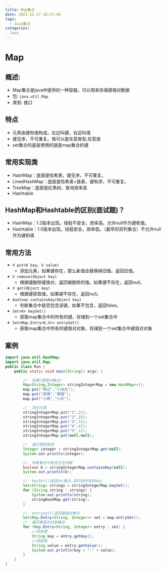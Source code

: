 ```yaml
---
title: Map集合
date: 2021-12-17 10:27:40
tags:
  - Java重点
categories:
  Java
---
```


# Map

## 概述:
- Map集合是java中提供的一种容器，可以用来存储键值对数据
- 包: `java.util.Map`
- 类型: 接口

## 特点
- 元素由键和值构成。左边叫键，右边叫值
- 键无序，不可重复。值可以是任意类型,任意值
- set集合的底层使用的就是map集合的键

## 常用实现类
- HashMap：底层是哈希表，键无序，不可重复。
- LinedHashMap：底层是哈希表+链表，键有序，不可重复。
- TreeMap：底层是红黑树，查询效率高
- Hashtable

## HashMap和Hashtable的区别(面试题)？
- HashMap：1.2版本出现。线程不安全，效率高。允许null作为键和值。
- Hashtable：1.0版本出现。线程安全，效率低。（最早的双列集合）不允许null作为键和值

## 常用方法
- `V put(K key, V value)`
  - 添加元素，如果键存在，那么新值会替换掉旧值。返回旧值。
- `V remove(Object key)`
  - 根据键删除键值对，返回被删除的值。如果键不存在，返回null。
- `V get(Object key)`
  - 根据键获取值，如果键不存在，返回null。
- `boolean containsKey(Object key)`
  - 判断集合中是否包含该键，如果不包含，返回false。
- `Set<K> keySet()`
  - 获取map集合中的所有的键，存储到一个set集合中
- `Set<Map.Entry<K,V>> entrySet()`
  - 获取map集合中所有的键值对对象，存储到一个set集合中键值对对象

## 案例
``` Java
import java.util.HashMap;
import java.util.Map;
public class Run {
    public static void main(String[] args) {

        //  创建(键值对集合)
        Map<String,Integer> stringIntegerMap = new HashMap<>();
        map.put("杨过","小龙女");
        map.put("郭靖","黄蓉");
        map.put("小明","小红");

        //  添加元素
        stringIntegerMap.put("1",22);
        stringIntegerMap.put("2",18);
        stringIntegerMap.put("3",32);
        stringIntegerMap.put("4",42);
        stringIntegerMap.put("5",12);
        stringIntegerMap.put(null,null);

        //  通过键获取值
        Integer integer = stringIntegerMap.get(null);
        System.out.println(integer);

        //  判断集合中是否包含该键
        boolean b = stringIntegerMap.containsKey(null);
        System.out.println(b);

        //  keySet()返回Set集合,其中是所有的key
        Set<String> strings = stringIntegerMap.keySet();
        for (String string : strings) {
            System.out.println(string);
            stringHashMap.get(string);
        }

        //  entrySet()返回键值对集合
        Set<Map.Entry<String, Integer>> set = map.entrySet();
        //  遍历键值对对象集合
        for (Map.Entry<String, Integer> entry : set) {
            //获取键
            String key = entry.getKey();
            //获取值
            String value = entry.getValue();
            System.out.println(key + "-" + value);
        }
    }
}

```